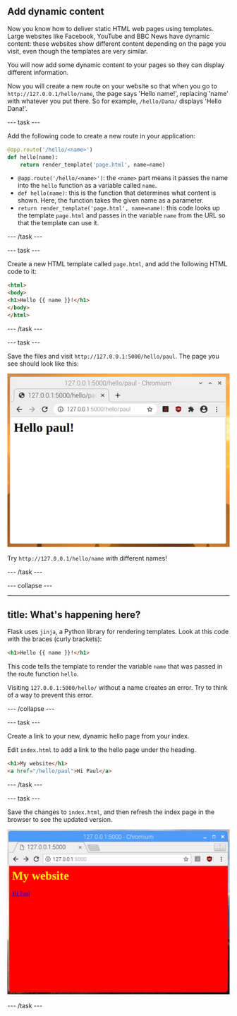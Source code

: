 ## Add dynamic content

Now you know how to deliver static HTML web pages using templates. Large websites like Facebook, YouTube and BBC News have dynamic content: these websites show different content depending on the page you visit, even though the templates are very similar.

You will now add some dynamic content to your pages so they can display different information. 

Now you will create a new route on your website so that when you go to `http://127.0.0.1/hello/name`, the page says 'Hello name!', replacing 'name' with whatever you put there. So for example, `/hello/Dana/` displays 'Hello Dana!'.

--- task ---

Add the following code to create a new route in your application:

```python
@app.route('/hello/<name>')
def hello(name):
    return render_template('page.html', name=name)
```

- `@app.route('/hello/<name>')`: the `<name>` part means it passes the name into the `hello` function as a variable called `name`.
- `def hello(name)`: this is the function that determines what content is shown. Here, the function takes the given name as a parameter.
- `return render_template('page.html', name=name)`: this code looks up the template `page.html` and passes in the variable `name` from the URL so that the template can use it.

--- /task ---

--- task ---

Create a new HTML template called `page.html`, and add the following HTML code to it:

```html
<html>
<body>
<h1>Hello {{ name }}!</h1>
</body>
</html>
```

--- /task ---

--- task ---

Save the files and visit `http://127.0.0.1:5000/hello/paul`. The page you see should look like this:

![Hello Paul!](images/flask-hello-paul.png)

Try `http://127.0.0.1/hello/name` with different names!

--- /task ---

--- collapse ---

---
title: What's happening here?
---

Flask uses `jinja`, a Python library for rendering templates. Look at this code with the braces (curly brackets):

```html
<h1>Hello {{ name }}!</h1>
```

This code tells the template to render the variable `name` that was passed in the route function `hello`.

Visiting `127.0.0.1:5000/hello/` without a name creates an error. Try to think of a way to prevent this error.

--- /collapse ---

--- task ---

Create a link to your new, dynamic hello page from your index.

Edit `index.html` to add a link to the hello page under the heading.

```html
<h1>My website</h1>
<a href="/hello/paul">Hi Paul</a>
```

--- /task ---

--- task ---

Save the changes to `index.html`, and then refresh the index page in the browser to see the updated version.

![flask app link](images/flask-app-link.png)

--- /task ---
